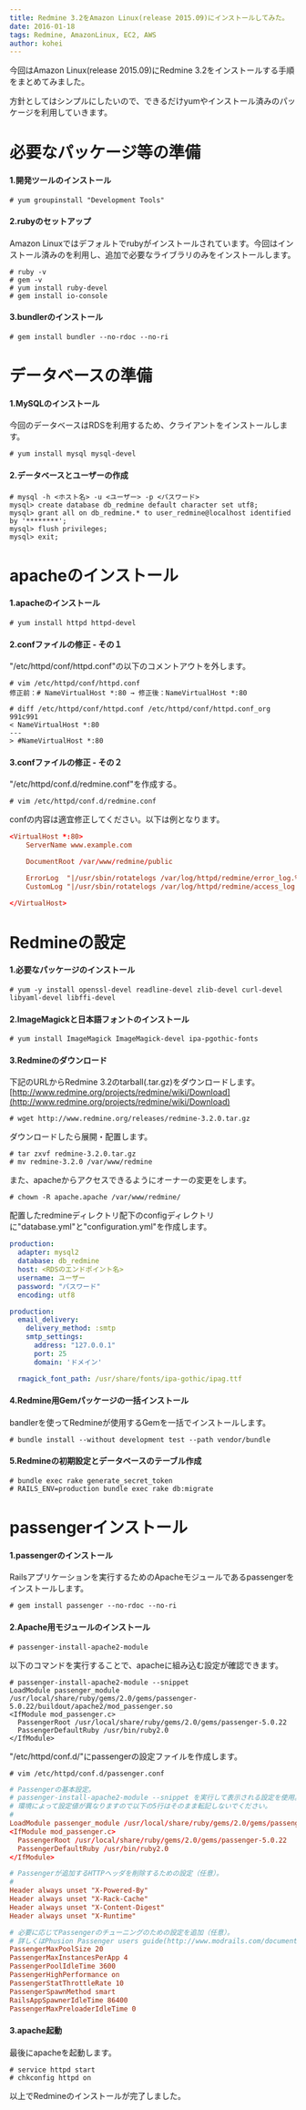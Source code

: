 ```yaml
---
title: Redmine 3.2をAmazon Linux(release 2015.09)にインストールしてみた。
date: 2016-01-18
tags: Redmine, AmazonLinux, EC2, AWS
author: kohei
---
```


今回はAmazon Linux(release 2015.09)にRedmine 3.2をインストールする手順をまとめてみました。

方針としてはシンプルにしたいので、できるだけyumやインストール済みのパッケージを利用していきます。


# 必要なパッケージ等の準備

#### 1.開発ツールのインストール

```cmd:コマンド
# yum groupinstall "Development Tools"
```

#### 2.rubyのセットアップ
Amazon Linuxではデフォルトでrubyがインストールされています。今回はインストール済みのを利用し、追加で必要なライブラリのみをインストールします。

```cmd:コマンド
# ruby -v
# gem -v
# yum install ruby-devel
# gem install io-console
```

#### 3.bundlerのインストール

```cmd:コマンド
# gem install bundler --no-rdoc --no-ri
```


# データベースの準備

#### 1.MySQLのインストール
今回のデータベースはRDSを利用するため、クライアントをインストールします。

```cmd:コマンド
# yum install mysql mysql-devel
```

#### 2.データベースとユーザーの作成

```cmd:コマンド
# mysql -h <ホスト名> -u <ユーザー> -p <パスワード>
mysql> create database db_redmine default character set utf8;
mysql> grant all on db_redmine.* to user_redmine@localhost identified by '********';
mysql> flush privileges;
mysql> exit;
```


# apacheのインストール

#### 1.apacheのインストール

```cmd:コマンド
# yum install httpd httpd-devel
```

#### 2.confファイルの修正 - その１
"/etc/httpd/conf/httpd.conf"の以下のコメントアウトを外します。

```cmd:コマンド
# vim /etc/httpd/conf/httpd.conf
修正前：# NameVirtualHost *:80 → 修正後：NameVirtualHost *:80

# diff /etc/httpd/conf/httpd.conf /etc/httpd/conf/httpd.conf_org
991c991
< NameVirtualHost *:80
---
> #NameVirtualHost *:80
```

#### 3.confファイルの修正 - その２
"/etc/httpd/conf.d/redmine.conf"を作成する。

```cmd:コマンド
# vim /etc/httpd/conf.d/redmine.conf
```

confの内容は適宜修正してください。以下は例となります。

```例:redmine.conf
<VirtualHost *:80>
    ServerName www.example.com

    DocumentRoot /var/www/redmine/public

    ErrorLog  "|/usr/sbin/rotatelogs /var/log/httpd/redmine/error_log.%Y%m%d 86400 540"
    CustomLog "|/usr/sbin/rotatelogs /var/log/httpd/redmine/access_log.%Y%m%d 86400 540" combined

</VirtualHost>
```


# Redmineの設定

#### 1.必要なパッケージのインストール

```cmd:コマンド
# yum -y install openssl-devel readline-devel zlib-devel curl-devel libyaml-devel libffi-devel
```

#### 2.ImageMagickと日本語フォントのインストール

```cmd:コマンド
# yum install ImageMagick ImageMagick-devel ipa-pgothic-fonts
```

#### 3.Redmineのダウンロード
下記のURLからRedmine 3.2のtarball(.tar.gz)をダウンロードします。
[http://www.redmine.org/projects/redmine/wiki/Download](http://www.redmine.org/projects/redmine/wiki/Download)

```cmd:コマンド
# wget http://www.redmine.org/releases/redmine-3.2.0.tar.gz
```

ダウンロードしたら展開・配置します。

```cmd:コマンド
# tar zxvf redmine-3.2.0.tar.gz
# mv redmine-3.2.0 /var/www/redmine
```

また、apacheからアクセスできるようにオーナーの変更をします。

```cmd:コマンド
# chown -R apache.apache /var/www/redmine/
```

配置したredmineディレクトリ配下のconfigディレクトリに"database.yml"と"configuration.yml"を作成します。

```database.yml
production:
  adapter: mysql2
  database: db_redmine
  host: <RDSのエンドポイント名>
  username: ユーザー
  password: "パスワード"
  encoding: utf8
```

```configuration.yml
production:
  email_delivery:
    delivery_method: :smtp
    smtp_settings:
      address: "127.0.0.1"
      port: 25
      domain: 'ドメイン'

  rmagick_font_path: /usr/share/fonts/ipa-gothic/ipag.ttf
```

#### 4.Redmine用Gemパッケージの一括インストール
bandlerを使ってRedmineが使用するGemを一括でインストールします。

```
# bundle install --without development test --path vendor/bundle
```


#### 5.Redmineの初期設定とデータベースのテーブル作成

```cmd:コマンド
# bundle exec rake generate_secret_token
# RAILS_ENV=production bundle exec rake db:migrate
```


# passengerインストール
#### 1.passengerのインストール
Railsアプリケーションを実行するためのApacheモジュールであるpassengerをインストールします。

```cmd:コマンド
# gem install passenger --no-rdoc --no-ri
```

#### 2.Apache用モジュールのインストール

```cmd:コマンド
# passenger-install-apache2-module
```

以下のコマンドを実行することで、apacheに組み込む設定が確認できます。

```cmd:コマンド
# passenger-install-apache2-module --snippet
LoadModule passenger_module /usr/local/share/ruby/gems/2.0/gems/passenger-5.0.22/buildout/apache2/mod_passenger.so
<IfModule mod_passenger.c>
  PassengerRoot /usr/local/share/ruby/gems/2.0/gems/passenger-5.0.22
  PassengerDefaultRuby /usr/bin/ruby2.0
</IfModule>
```

"/etc/httpd/conf.d/"にpassengerの設定ファイルを作成します。

```cmd:コマンド
# vim /etc/httpd/conf.d/passenger.conf
```

```conf:passenger.conf
# Passengerの基本設定。
# passenger-install-apache2-module --snippet を実行して表示される設定を使用。
# 環境によって設定値が異なりますので以下の5行はそのまま転記しないでください。
#
LoadModule passenger_module /usr/local/share/ruby/gems/2.0/gems/passenger-5.0.22/buildout/apache2/mod_passenger.so
<IfModule mod_passenger.c>
  PassengerRoot /usr/local/share/ruby/gems/2.0/gems/passenger-5.0.22
  PassengerDefaultRuby /usr/bin/ruby2.0
</IfModule>

# Passengerが追加するHTTPヘッダを削除するための設定（任意）。
#
Header always unset "X-Powered-By"
Header always unset "X-Rack-Cache"
Header always unset "X-Content-Digest"
Header always unset "X-Runtime"

# 必要に応じてPassengerのチューニングのための設定を追加（任意）。
# 詳しくはPhusion Passenger users guide(http://www.modrails.com/documentation/Users%20guide%20Apache.html)をご覧ください。
PassengerMaxPoolSize 20
PassengerMaxInstancesPerApp 4
PassengerPoolIdleTime 3600
PassengerHighPerformance on
PassengerStatThrottleRate 10
PassengerSpawnMethod smart
RailsAppSpawnerIdleTime 86400
PassengerMaxPreloaderIdleTime 0
```

#### 3.apache起動
最後にapacheを起動します。

```cmd:コマンド
# service httpd start
# chkconfig httpd on
```

以上でRedmineのインストールが完了しました。


